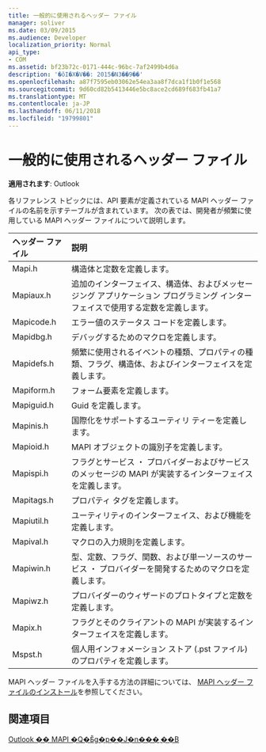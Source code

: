 ```yaml
---
title: 一般的に使用されるヘッダー ファイル
manager: soliver
ms.date: 03/09/2015
ms.audience: Developer
localization_priority: Normal
api_type:
- COM
ms.assetid: bf23b72c-0171-444c-96bc-7af2499b4d6a
description: '�ŏI�X�V��: 2015�N3��9��'
ms.openlocfilehash: a87f7595eb03062e54ea3aa8f7dca1f1b0f1e568
ms.sourcegitcommit: 9d60cd82b5413446e5bc8ace2cd689f683fb41a7
ms.translationtype: MT
ms.contentlocale: ja-JP
ms.lasthandoff: 06/11/2018
ms.locfileid: "19799801"
---
```

# <a name="commonly-used-header-files"></a>一般的に使用されるヘッダー ファイル

  
  
**適用されます**: Outlook 
  
各リファレンス トピックには、API 要素が定義されている MAPI ヘッダー ファイルの名前を示すテーブルが含まれています。 次の表では、開発者が頻繁に使用している MAPI ヘッダー ファイルについて説明します。
  
|**ヘッダー ファイル**|**説明**|
|:-----|:-----|
|Mapi.h  <br/> |構造体と定数を定義します。  <br/> |
|Mapiaux.h  <br/> |追加のインターフェイス、構造体、およびメッセージング アプリケーション プログラミング インターフェイスで使用する定数を定義します。  <br/> |
|Mapicode.h  <br/> |エラー値のステータス コードを定義します。  <br/> |
|Mapidbg.h  <br/> |デバッグするためのマクロを定義します。  <br/> |
|Mapidefs.h  <br/> |頻繁に使用されるイベントの種類、プロパティの種類、フラグ、構造体、およびインターフェイスを定義します。  <br/> |
|Mapiform.h  <br/> |フォーム要素を定義します。  <br/> |
|Mapiguid.h  <br/> |Guid を定義します。  <br/> |
|Mapinis.h  <br/> |国際化をサポートするユーティリ ティーを定義します。  <br/> |
|Mapioid.h  <br/> |MAPI オブジェクトの識別子を定義します。  <br/> |
|Mapispi.h  <br/> |フラグとサービス ・ プロバイダーおよびサービスのメッセージの MAPI が実装するインターフェイスを定義します。  <br/> |
|Mapitags.h  <br/> |プロパティ タグを定義します。  <br/> |
|Mapiutil.h  <br/> |ユーティリティのインターフェイス、および機能を定義します。  <br/> |
|Mapival.h  <br/> |マクロの入力規則を定義します。  <br/> |
|Mapiwin.h  <br/> |型、定数、フラグ、関数、および単一ソースのサービス ・ プロバイダーを開発するためのマクロを定義します。  <br/> |
|Mapiwz.h  <br/> |プロバイダーのウィザードのプロトタイプと定数を定義します。  <br/> |
|Mapix.h  <br/> |フラグとそのクライアントの MAPI が実装するインターフェイスを定義します。  <br/> |
|Mspst.h  <br/> |個人用インフォメーション ストア (.pst ファイル) のプロパティを定義します。  <br/> |
   
MAPI ヘッダー ファイルを入手する方法の詳細については、 [MAPI ヘッダー ファイルのインストール](how-to-install-mapi-header-files.md)を参照してください。
  
## <a name="see-also"></a>関連項目



[Outlook �� MAPI �Q�Ƃ̎g�p��J�n���܂��B](getting-started-with-the-outlook-mapi-reference.md)


